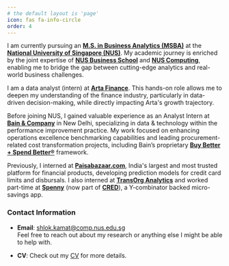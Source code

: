 ```yaml
---
# the default layout is 'page'
icon: fas fa-info-circle
order: 4
---
```


<p style="text-align:justify">

                 
<p>
  I am currently pursuing an <strong><a href="https://msba.nus.edu.sg/" target="_blank">M.S. in Business Analytics (MSBA)</a></strong> at the <strong><a href="https://www.nus.edu.sg/" target="_blank">National University of Singapore (NUS)</a></strong>. My academic journey is enriched by the joint expertise of <strong><a href="https://bschool.nus.edu.sg/" target="_blank">NUS Business School</a></strong> and <strong><a href="https://www.comp.nus.edu.sg/" target="_blank">NUS Computing</a></strong>, enabling me to bridge the gap between cutting-edge analytics and real-world business challenges.
</p>

            
 </p>


<p style="text-align:justify;">

<p>
  I am a data analyst (intern) at <strong><a href="https://artafinance.com/" target="_blank">Arta Finance</a></strong>. This hands-on role allows me to deepen my understanding of the finance industry, particularly in data-driven decision-making, while directly impacting Arta's growth trajectory.
</p>


</p>

<p style="text-align:justify">

  Before joining NUS, I gained valuable experience as an Analyst Intern at <strong><a href="https://www.bain.com/" target="_blank">Bain & Company</a></strong> in New Delhi, specializing in data & technology within the performance improvement practice. My work focused on enhancing operations excellence benchmarking capabilities and leading procurement-related cost transformation projects, including Bain’s proprietary <strong><a href="https://www.bain.com/insights/buy-better-spend-better/" target="_blank">Buy Better + Spend Better®</a></strong> framework.


</p> 

<p style="text-align:justify">

  Previously, I interned at <strong><a href="https://www.paisabazaar.com/" target="_blank">Paisabazaar.com</a></strong>, India's largest and most trusted platform for financial products, developing prediction models for credit card limits and disbursals. I also interned at <strong><a href="https://www.transorg.com/" target="_blank">TransOrg Analytics</a></strong> and worked part-time at <strong><a href="https://www.spennyapp.com/" target="_blank">Spenny</a></strong> (now part of <strong><a href="https://cred.club/" target="_blank">CRED</a></strong>), a Y-combinator backed micro-savings app.



               
</p> 


### Contact Information

- **Email**: [shlok.kamat@comp.nus.edu.sg](mailto:shlok.kamat@comp.nus.edu.sg)  
Feel free to reach out about my research or anything else I might be able to help with.

- **CV**: Check out my [CV](#) for more details.
